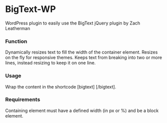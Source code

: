 BigText-WP
==========

WordPress plugin to easily use the BigText jQuery plugin by Zach Leatherman


### Function
Dynamically resizes text to fill the width of the container element. Resizes on the fly for responsive themes. Keeps text from breaking into two or more lines, instead resizing to keep it on one line.


### Usage
Wrap the content in the shortcode [bigtext] [/bigtext].

### Requirements
Containing element must have a defined width (in px or %) and be a block element.
